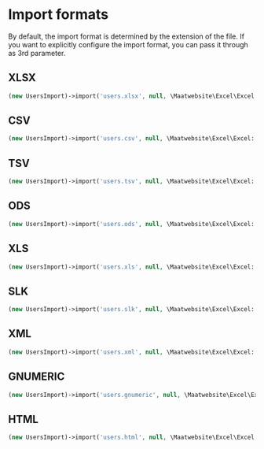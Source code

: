 # Import formats

By default, the import format is determined by the extension of the file. If you want 
to explicitly configure the import format, you can pass it through as 3rd parameter. 

## XLSX

```php
(new UsersImport)->import('users.xlsx', null, \Maatwebsite\Excel\Excel::XLSX);
```

## CSV

```php
(new UsersImport)->import('users.csv', null, \Maatwebsite\Excel\Excel::CSV);
```

## TSV

```php
(new UsersImport)->import('users.tsv', null, \Maatwebsite\Excel\Excel::TSV);
```

## ODS

```php
(new UsersImport)->import('users.ods', null, \Maatwebsite\Excel\Excel::ODS);
```

## XLS

```php
(new UsersImport)->import('users.xls', null, \Maatwebsite\Excel\Excel::XLS);
```

## SLK

```php
(new UsersImport)->import('users.slk', null, \Maatwebsite\Excel\Excel::SLK);
```

## XML

```php
(new UsersImport)->import('users.xml', null, \Maatwebsite\Excel\Excel::XML);
```

## GNUMERIC

```php
(new UsersImport)->import('users.gnumeric', null, \Maatwebsite\Excel\Excel::GNUMERIC);
```

## HTML

```php
(new UsersImport)->import('users.html', null, \Maatwebsite\Excel\Excel::HTML);
```
